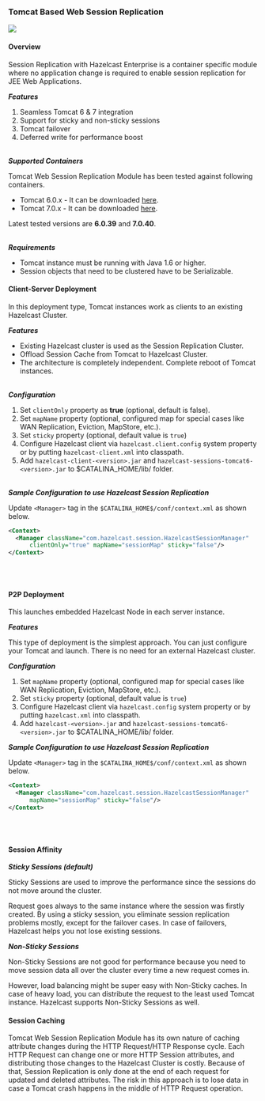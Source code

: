 
### Tomcat Based Web Session Replication

![](images/enterprise-onlycopy.jpg)

#### Overview

Session Replication with Hazelcast Enterprise is a container specific module where no application change is required to enable session replication for JEE Web Applications. 

***Features***

1. Seamless Tomcat 6 & 7 integration
2. Support for sticky and non-sticky sessions
3. Tomcat failover
4. Deferred write for performance boost
<br></br>

***Supported Containers***

Tomcat Web Session Replication Module has been tested against following containers.

- Tomcat 6.0.x - It can be downloaded [here](http://tomcat.apache.org/download-60.cgi).
- Tomcat 7.0.x - It can be downloaded [here](http://tomcat.apache.org/download-70.cgi).

Latest tested versions are **6.0.39** and **7.0.40**.
<br></br>

***Requirements***

 - Tomcat instance must be running with Java 1.6 or higher.
 - Session objects that need to be clustered have to be Serializable.

#### Client-Server Deployment

In this deployment type, Tomcat instances work as clients to an existing Hazelcast Cluster.

***Features***

-	Existing Hazelcast cluster is used as the Session Replication Cluster.
-	Offload Session Cache from Tomcat to Hazelcast Cluster.
-	The architecture is completely independent. Complete reboot of Tomcat instances.
<br></br>

***Configuration***

1. Set `clientOnly` property as **true** (optional, default is false).
2. Set `mapName` property (optional, configured map for special cases like WAN Replication, Eviction, MapStore, etc.).
3. Set `sticky` property (optional, default value is `true`)
4. Configure Hazelcast client via `hazelcast.client.config` system property or by putting `hazelcast-client.xml` into classpath.
5. Add `hazelcast-client-<version>.jar` and `hazelcast-sessions-tomcat6-<version>.jar` to $CATALINA_HOME/lib/ folder.
<br></br>

***Sample Configuration to use Hazelcast Session Replication***

Update `<Manager>` tag in the `$CATALINA_HOME$/conf/context.xml` as shown below.

```xml
<Context>
  <Manager className="com.hazelcast.session.HazelcastSessionManager"
      clientOnly="true" mapName="sessionMap" sticky="false"/>
</Context>
```
<br></br>

#### P2P Deployment

This launches embedded Hazelcast Node in each server instance.

***Features***

This type of deployment is the simplest approach. You can just configure your Tomcat and launch. There is no need for an  external Hazelcast cluster.

***Configuration***

1. Set `mapName` property (optional, configured map for special cases like WAN Replication, Eviction, MapStore, etc.).
2. Set `sticky` property (optional, default value is `true`)
3. Configure Hazelcast client via `hazelcast.config` system property or by putting `hazelcast.xml` into classpath.
4. Add `hazelcast-<version>.jar` and `hazelcast-sessions-tomcat6-<version>.jar` to $CATALINA_HOME/lib/ folder.

***Sample Configuration to use Hazelcast Session Replication***

Update `<Manager>` tag in the `$CATALINA_HOME$/conf/context.xml` as shown below.

```xml
<Context>
  <Manager className="com.hazelcast.session.HazelcastSessionManager"
      mapName="sessionMap" sticky="false"/>
</Context>
```
<br></br>


#### Session Affinity 

***Sticky Sessions (default)***

Sticky Sessions are used to improve the performance since the sessions do not move around the cluster.
 
Request goes always to the same instance where the session was firstly created. By using a sticky session, you eliminate session replication problems mostly, except for the failover cases. In case of failovers, Hazelcast helps you not lose existing sessions.


***Non-Sticky Sessions***

Non-Sticky Sessions are not good for performance because you need to move session data all over the cluster every time a new request comes in.

However, load balancing might be super easy with Non-Sticky caches. In case of heavy load, you can distribute the request to the least used Tomcat instance. Hazelcast supports Non-Sticky Sessions as well. 

#### Session Caching

Tomcat Web Session Replication Module has its own nature of caching attribute changes during the HTTP Request/HTTP Response cycle. Each HTTP Request can change one or more HTTP Session attributes, and distributing those changes to the Hazelcast Cluster is costly. Because of that, Session Replication is only done at the end of each request for updated and deleted attributes. The risk in this approach is to lose data in case a Tomcat crash happens in the middle of HTTP Request operation.


<br></br>
